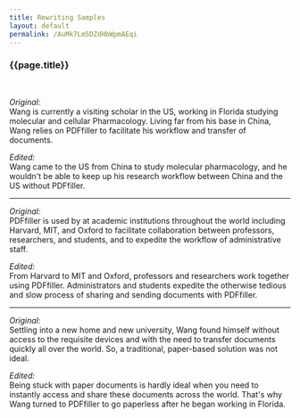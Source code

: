 ```yaml
---
title: Rewriting Samples
layout: default 
permalink: /AuMk7Lm5DZdHbWpmAEqi
---
```

### {{page.title}}

<br>

*Original:*  
Wang is currently a visiting scholar in the US, working in Florida studying molecular and cellular Pharmacology. Living far from his base in China, Wang relies on PDFfiller to facilitate his workflow and transfer of documents.

*Edited:*  
Wang came to the US from China to study molecular pharmacology, and he wouldn't be able to keep up his research workflow between China and the US without PDFfiller. 

<hr>

*Original:*    
PDFfiller is used by at academic institutions throughout the world including Harvard, MIT, and Oxford to facilitate collaboration between professors, researchers, and students, and to expedite the workflow of administrative staff.

*Edited:*  
From Harvard to MIT and Oxford, professors and researchers work together using PDFfiller. Administrators and students expedite the otherwise tedious and slow process of sharing and sending documents with PDFfiller. 

<hr>

*Original:*  
Settling into a new home and new university, Wang found himself without access to the requisite devices and with the need to transfer documents quickly all over the world. So, a traditional, paper-based solution was not ideal. 

*Edited:*  
Being stuck with paper documents is hardly ideal when you need to instantly access and share these documents across the world. That's why Wang turned to PDFfiller to go paperless after he began working in Florida. 